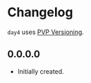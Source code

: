 # Changelog

`day4` uses [PVP Versioning][1].

## 0.0.0.0

* Initially created.

[1]: https://pvp.haskell.org
